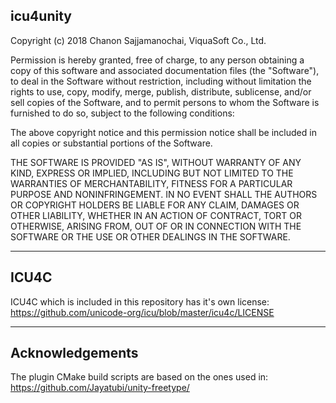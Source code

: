 ## icu4unity

Copyright (c) 2018 Chanon Sajjamanochai, ViquaSoft Co., Ltd.

Permission is hereby granted, free of charge, to any person obtaining a copy
of this software and associated documentation files (the "Software"), to deal
in the Software without restriction, including without limitation the rights
to use, copy, modify, merge, publish, distribute, sublicense, and/or sell
copies of the Software, and to permit persons to whom the Software is
furnished to do so, subject to the following conditions:

The above copyright notice and this permission notice shall be included in all
copies or substantial portions of the Software.

THE SOFTWARE IS PROVIDED "AS IS", WITHOUT WARRANTY OF ANY KIND, EXPRESS OR
IMPLIED, INCLUDING BUT NOT LIMITED TO THE WARRANTIES OF MERCHANTABILITY,
FITNESS FOR A PARTICULAR PURPOSE AND NONINFRINGEMENT. IN NO EVENT SHALL THE
AUTHORS OR COPYRIGHT HOLDERS BE LIABLE FOR ANY CLAIM, DAMAGES OR OTHER
LIABILITY, WHETHER IN AN ACTION OF CONTRACT, TORT OR OTHERWISE, ARISING FROM,
OUT OF OR IN CONNECTION WITH THE SOFTWARE OR THE USE OR OTHER DEALINGS IN THE
SOFTWARE.

---

## ICU4C

ICU4C which is included in this repository has it's own license: https://github.com/unicode-org/icu/blob/master/icu4c/LICENSE

---

## Acknowledgements

The plugin CMake build scripts are based on the ones used in: https://github.com/Jayatubi/unity-freetype/
